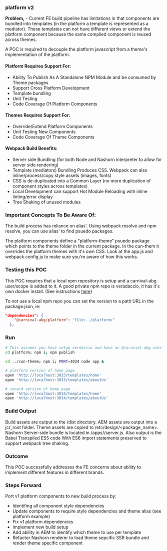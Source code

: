 ### platform v2

**Problem,** - Current FE build pipeline has limitations in that components are bundled into templates (in the platform 
a template is represented as a mediator).
These templates can not have different views or extend the platform component because the same compiled component is 
reused across themes.

A POC is required to decouple the platform javascript from a theme's implementation of the platform. 
 
#### Platform Requires Support For:
* Ability To Publish As A Standalone NPM Module and be consumed by Theme packages
* Support Cross Platform Development
* Template bundling
* Unit Testing
* Code Coverage Of Platform Components

#### Themes Requires Support For:
* Override/Extend Platform Components
* Unit Testing New Components
* Code Coverage Of Theme Components

#### Webpack Build Benefits:
* Server side Bundling (for both Node and Nashorn interpreter to allow for server side rendering)
* Template (mediators) Bundling Produces CSS. Webpack can also inline/process/copy style assets (images, fonts)
* CSS is de-duplicated into a Common Layer (no more duplication of component styles across templates)
* Local Development can support Hot Module Reloading with inline linting/error display
* Tree Shaking of unused modules

### Important Concepts To Be Aware Of:
The build process has reliance on alias'. Using webpack resolve and npm resolve, you can use alias' to find psuedo 
packages.

The platform components define a "platform-theme" psuedo package which points to the theme folder in the current package. 
In the cun-them it overrides the platform themes with it's own CSS. Look at the app.js and webpack.config.js to make 
sure you're aware of how this works.


### Testing this POC
This POC requires that a local npm repository is setup and a carnival-abg user/scope is added to it. A good private npm 
repo is veradaccio, it has it's own docker install. (See instructions [here](https://github.com/verdaccio/verdaccio]))

To not use a local npm repo you can set the version to a path URL in the package.json, ie:

```json
"dependencies": {
    "@carnival-abg/platform": "file:../platform/"
  },
```
 
### Run
```sh
# This assumes you have setup verdaccio and have an @carnvial-abg user
cd platform; npm i; npm publish

cd ../cun-theme; npm i; PORT=3034 node app &

# platform version of home page
open 'http://localhost:3033/templates/home'
open 'http://localhost:3033/templates/aboutUs'

# cunard version of home page
open 'http://localhost:3034/templates/home'
open 'http://localhost:3034/templates/aboutUs'
```

### Build Output
Build assets are output to the /dist directory. AEM assets are output into a jcr_root folder. Theme assets are copied to 
/etc/design/<package_name>. Nashorn Server-side bundle is located in /apps/<package-name>/server.js.
Also output is the Babel Transpiled ES5 code With ES6 import statements preserved to support webpack tree shaking.

### Outcome
This POC successfully addresses the FE concerns about ability to implement different features in different brands.

### Steps Forward
Port v1 platform components to new build process by:
* Identifing all component style dependencies 
* Update components to require style dependencies and theme alias (see platform example)
* Fix v1 platform dependencies
* Implement new build setup
* Add ability in AEM to identify which theme to use per template
* Refactor Nashorn renderer to load theme sepcific SSR bundle and render theme specific component
